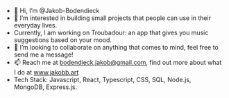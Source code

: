 - 👋 Hi, I’m @Jakob-Bodendieck
- 👀 I’m interested in building small projects that people can use in their everyday lives.
- Currently, I am working on Troubadour: an app that gives you music suggestions based on your mood. 
- 💞️ I’m looking to collaborate on anything that comes to mind, feel free to send me a message! 
- 📫 Reach me at bodendieck.jakob@gmail.com, find out more about what I do at www.jakobb.art
- Tech Stack: Javascript, React, Typescript, CSS, SQL, Node.js, MongoDB, Express.js. 
